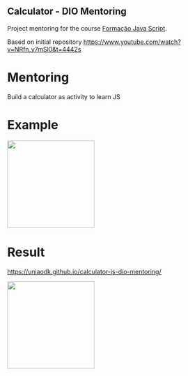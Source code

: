 ## Calculator - DIO Mentoring

Project mentoring for the course [Formação Java Script](https://www.dio.me/bootcamp/formacao-javascript-developer).

Based on initial repository https://www.youtube.com/watch?v=NRfn_y7mSl0&t=4442s

# Mentoring
Build a calculator as activity to learn JS

# Example
<img src="https://github.com/uniaodk/calculator-js-dio-mentoring/assets/52884069/e0c5ffd7-5285-4844-9b3f-afb00f325ad1" width="200"/>

# Result

https://uniaodk.github.io/calculator-js-dio-mentoring/

<img src="https://github.com/uniaodk/calculator-js-dio-mentoring/assets/52884069/0dc15164-8197-4e56-b7df-4959a75158e5" width="200"/>
